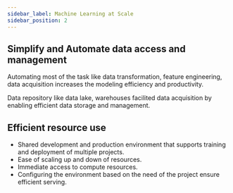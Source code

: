 ```yaml
---
sidebar_label: Machine Learning at Scale
sidebar_position: 2
---
```


## Simplify and Automate data access and management

Automating most of the task like data transformation, feature engineering, data acquisition increases the modeling efficiency and productivity.

Data repository like data lake, warehouses facilited data acquisition by enabling efficient data storage and management.


## Efficient resource use
- Shared development and production environment that supports training and deployment of multiple projects.
- Ease of scaling up and down of resources.
- Immediate access to compute resources.
- Configuring the environment based on the need of the project ensure efficient serving.